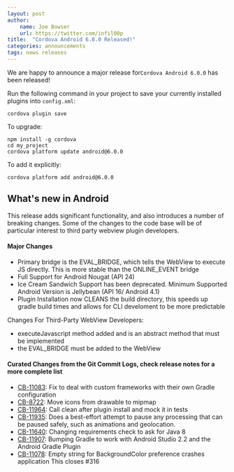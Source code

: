```yaml
---
layout: post
author:
    name: Joe Bowser
    url: https://twitter.com/infil00p
title:  "Cordova Android 6.0.0 Released!"
categories: announcements
tags: news releases
---
```


We are happy to announce a major release for`Cordova Android 6.0.0` has been released! 

Run the following command in your project to save your currently installed plugins into `config.xml`:

    cordova plugin save

To upgrade:

    npm install -g cordova
    cd my_project
    cordova platform update android@6.0.0

To add it explicitly:

    cordova platform add android@6.0.0

<!--more-->
## What's new in Android

This release adds significant functionality, and also introduces a number
of breaking changes.  Some of the changes to the code base will be of
particular interest to third party webview plugin developers.

#### Major Changes ####
* Primary bridge is the EVAL_BRIDGE, which tells the WebView to execute JS directly.  This is more stable than the ONLINE_EVENT bridge
* Full Support for Android Nougat (API 24)
* Ice Cream Sandwich Support has been deprecated.  Minimum Supported Android Version is Jellybean (API 16/ Android 4.1)
* Plugin Installation now CLEANS the build directory, this speeds up gradle build times and allows for CLI develoment to be more predictable

Changes For Third-Party WebView Developers:
* executeJavascript method added and is an abstract method that must be implemented
* the EVAL_BRIDGE must be added to the WebView


#### Curated Changes from the Git Commit Logs, check release notes for a more complete list ####
* [CB-11083](https://issues.apache.org/jira/browse/CB-11083): Fix to deal with custom frameworks with their own Gradle configuration
* [CB-8722](https://issues.apache.org/jira/browse/CB-8722): Move icons from drawable to mipmap
* [CB-11964](https://issues.apache.org/jira/browse/CB-11964):  Call clean after plugin install and mock it in tests
* [CB-11935](https://issues.apache.org/jira/browse/CB-11935): Does a best-effort attempt to pause any processing that can be paused safely, such as animations and geolocation.
* [CB-11640](https://issues.apache.org/jira/browse/CB-11640):  Changing requirements check to ask for Java 8
* [CB-11907](https://issues.apahce.org/jira/browse/CB-11907): Bumping Gradle to work with Android Studio 2.2 and the Android Gradle Plugin
* [CB-11078](https://issues.apahce.org/jira/browse/CB-11907): Empty string for BackgroundColor preference crashes application This closes #316

